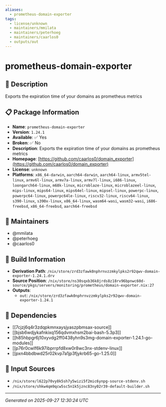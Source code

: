 ```yaml
---
aliases:
  - prometheus-domain-exporter
tags:
  - license/unknown
  - maintainers/mmilata
  - maintainers/peterhoeg
  - maintainers/caarlos0
  - outputs/out
---
```


# prometheus-domain-exporter

## 📝 Description

Exports the expiration time of your domains as prometheus metrics

## 📋 Package Information

- **Name**: `prometheus-domain-exporter`
- **Version**: `1.24.1`
- **Available**: ✅ Yes
- **Broken**: ✅ No
- **Description**: Exports the expiration time of your domains as prometheus metrics
- **Homepage**: [https://github.com/caarlos0/domain_exporter](https://github.com/caarlos0/domain_exporter)
- **License**: `unknown`
- **Platforms**: `x86_64-darwin`, `aarch64-darwin`, `aarch64-linux`, `armv5tel-linux`, `armv6l-linux`, `armv7a-linux`, `armv7l-linux`, `i686-linux`, `loongarch64-linux`, `m68k-linux`, `microblaze-linux`, `microblazeel-linux`, `mips-linux`, `mips64-linux`, `mips64el-linux`, `mipsel-linux`, `powerpc-linux`, `powerpc64-linux`, `powerpc64le-linux`, `riscv32-linux`, `riscv64-linux`, `s390-linux`, `s390x-linux`, `x86_64-linux`, `wasm64-wasi`, `wasm32-wasi`, `i686-freebsd`, `x86_64-freebsd`, `aarch64-freebsd`
## 👥 Maintainers

- @mmilata
- @peterhoeg
- @caarlos0


## 🔧 Build Information

- **Derivation Path**: `/nix/store/zrd3zfawk0nphrnvzzmkylpks2r92qwv-domain-exporter-1.24.1.drv`
- **Source Position**: `/nix/store/ns30sqxb36k8jrds8z18rv96bpnwc60d-source/pkgs/servers/monitoring/prometheus/domain-exporter.nix:27`
- **Outputs**:
  - `out`:  `/nix/store/zrd3zfawk0nphrnvzzmkylpks2r92qwv-domain-exporter-1.24.1`

## 🔗 Dependencies

- [[7cjzj6q4r3zdqpkmnxaysjyaszpbmsax-source]]
- [[bjsb6wdjykafnkixq156qdvmxhsm2bai-bash-5.3p3]]
- [[h85hbpgr6j10xyvdg2ff0438yhn9s3mg-domain-exporter-1.24.1-go-modules]]
- [[p76r0cwlf6k97ibprrpfd8xw0r8wc3nx-stdenv-linux]]
- [[pxn4bbdbwd25r02kvp7a1jp3fjykrb65-go-1.25.0]]

## 📁 Input Sources

- `/nix/store/l622p70vy8k5sh7y5wizi5f2mic6ynpg-source-stdenv.sh`
- `/nix/store/shkw4qm9qcw5sc5n1k5jznc83ny02r39-default-builder.sh`

---
*Generated on 2025-09-27 12:30:24 UTC*
